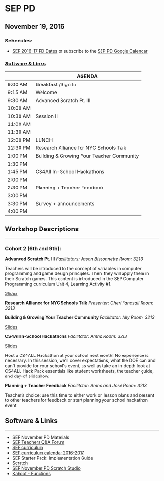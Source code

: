 # SEP PD
## November 19, 2016

### Schedules:
* [SEP 2016-17 PD Dates](https://drive.google.com/open?id=1scIhCYFxiCcKbgI1CG4HbLP8kZ7sSzzJVxxi3erTzkc) or subscribe to the [SEP PD Google Calendar](https://calendar.google.com/calendar/embed?src=strongschools.nyc_p8ub77g79n2k4f4ufi238pjh6k%40group.calendar.google.com&ctz=America/New_York) 

### [Software & Links](#links)

|| AGENDA
| ------| ------------- |
| 9:00 AM |Breakfast /Sign In
9:15 AM |Welcome
9:30 AM |Advanced Scratch Pt. III
10:00 AM |
10:30 AM |Session II
11:00 AM |
11:30 AM | 
12:00 PM |LUNCH
12:30 PM |Research Alliance for NYC Schools Talk
1:00 PM |Building & Growing Your Teacher Community
1:30 PM |
1:45 PM |CS4All In-School Hackathons
2:00 PM |
2:30 PM |Planning + Teacher Feedback
3:00 PM |
3:30 PM |Survey + announcements
4:00 PM |

## Workshop Descriptions
***
### Cohort 2 (6th and 9th):

**Advanced Scratch Pt. III**
*Facilitators: Jason Bissonnette*
*Room: 3213*

Teachers will be introduced to the concept of variables in computer programming and game design principles. Then, they will apply them in their Scratch games. This content is introduced in the SEP Computer Programming curriculum Unit 4, Learning Activity #1.

[Slides](https://drive.google.com/open?id=1tUY5D0l1msivAQFNnFH_oViAefbA_E8WoiGOhPNo5QI)

**Research Alliance for NYC Schools Talk**
*Presenter: Cheri Fancsali*
*Room: 3213*

**Building & Growing Your Teacher Community**
*Facilitator: Ally*
*Room: 3213*

[Slides](https://docs.google.com/presentation/d/1Hu1w97qFXV7FPR1Gqsi_GxRgNZqpNJGFFRVdnVu4r9Q/edit?usp=sharing)

**CS4All In-School Hackathons**
*Facilitator: Amna*
*Room: 3213*

[Slides](https://docs.google.com/presentation/d/1L6-zPmhdFbpN15cnfRfMxzyI9xfvyXgGNeJuGQzjEFc/edit?usp=sharing)

Host a CS4ALL Hackathon at your school next month! No experience is necessary. In this session, we'll cover expectations, what the DOE can and can't provide for your school's event, as well as take an in-depth look at CS4ALL Hack Pack essentials like student worksheets, the teacher guide, and day-of slideshow.

**Planning + Teacher Feedback**
*Facilitator: Amna and José*
*Room: 3213*

Teacher’s choice: use this time to either work on lesson plans and present to other teachers for feedback or start planning your school hackathon event

## <a name="links">Software & Links</a>
***
* [SEP November PD Materials](https://drive.google.com/drive/folders/0B8ZcjuRP1lu5VUMzMVROLVdoWmc?usp=sharing)
*   [SEP Teachers Q&A Forum](http://tinyurl.com/septeachers)
*   [SEP curriculum](https://drive.google.com/open?id=0B8D2ft9M8qQCamQwZGpJMEU2TEk)
*   [SEP curriculum calendar 2016-2017](https://docs.google.com/a/strongschools.nyc/document/d/10a8UPH6-v-aoAXGVo1c68VapsTHkJXgzROd6vStX6ZU/edit?usp=sharing)
*   [SEP Starter Pack: Implementation Guide](https://drive.google.com/a/strongschools.nyc/file/d/0B1tN9SuyE6fxOHJOZkxsYURPRHc/view)
*   [Scratch](https://scratch.mit.edu/)
* [SEP November PD Scratch Studio](https://scratch.mit.edu/studios/3575994/)
* [Kahoot - Functions](https://play.kahoot.it/#/k/97bf9024-a168-491f-84da-fde5658ebafb)
